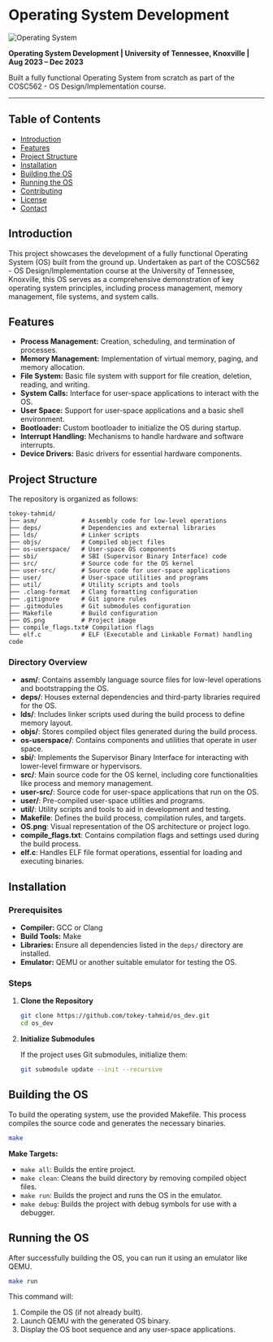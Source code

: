 # Operating System Development

![Operating System](OS.png)

**Operating System Development | University of Tennessee, Knoxville | Aug 2023 – Dec 2023**

Built a fully functional Operating System from scratch as part of the COSC562 - OS Design/Implementation course.

---

## Table of Contents

- [Introduction](#introduction)
- [Features](#features)
- [Project Structure](#project-structure)
- [Installation](#installation)
- [Building the OS](#building-the-os)
- [Running the OS](#running-the-os)
- [Contributing](#contributing)
- [License](#license)
- [Contact](#contact)

## Introduction

This project showcases the development of a fully functional Operating System (OS) built from the ground up. Undertaken as part of the COSC562 - OS Design/Implementation course at the University of Tennessee, Knoxville, this OS serves as a comprehensive demonstration of key operating system principles, including process management, memory management, file systems, and system calls.

## Features

- **Process Management:** Creation, scheduling, and termination of processes.
- **Memory Management:** Implementation of virtual memory, paging, and memory allocation.
- **File System:** Basic file system with support for file creation, deletion, reading, and writing.
- **System Calls:** Interface for user-space applications to interact with the OS.
- **User Space:** Support for user-space applications and a basic shell environment.
- **Bootloader:** Custom bootloader to initialize the OS during startup.
- **Interrupt Handling:** Mechanisms to handle hardware and software interrupts.
- **Device Drivers:** Basic drivers for essential hardware components.

## Project Structure

The repository is organized as follows:

```
tokey-tahmid/
├── asm/            # Assembly code for low-level operations
├── deps/           # Dependencies and external libraries
├── lds/            # Linker scripts
├── objs/           # Compiled object files
├── os-userspace/   # User-space OS components
├── sbi/            # SBI (Supervisor Binary Interface) code
├── src/            # Source code for the OS kernel
├── user-src/       # Source code for user-space applications
├── user/           # User-space utilities and programs
├── util/           # Utility scripts and tools
├── .clang-format   # Clang formatting configuration
├── .gitignore      # Git ignore rules
├── .gitmodules     # Git submodules configuration
├── Makefile        # Build configuration
├── OS.png          # Project image
├── compile_flags.txt# Compilation flags
└── elf.c           # ELF (Executable and Linkable Format) handling code
```

### Directory Overview

- **asm/**: Contains assembly language source files for low-level operations and bootstrapping the OS.
- **deps/**: Houses external dependencies and third-party libraries required for the OS.
- **lds/**: Includes linker scripts used during the build process to define memory layout.
- **objs/**: Stores compiled object files generated during the build process.
- **os-userspace/**: Contains components and utilities that operate in user space.
- **sbi/**: Implements the Supervisor Binary Interface for interacting with lower-level firmware or hypervisors.
- **src/**: Main source code for the OS kernel, including core functionalities like process and memory management.
- **user-src/**: Source code for user-space applications that run on the OS.
- **user/**: Pre-compiled user-space utilities and programs.
- **util/**: Utility scripts and tools to aid in development and testing.
- **Makefile**: Defines the build process, compilation rules, and targets.
- **OS.png**: Visual representation of the OS architecture or project logo.
- **compile_flags.txt**: Contains compilation flags and settings used during the build process.
- **elf.c**: Handles ELF file format operations, essential for loading and executing binaries.

## Installation

### Prerequisites

- **Compiler:** GCC or Clang
- **Build Tools:** Make
- **Libraries:** Ensure all dependencies listed in the `deps/` directory are installed.
- **Emulator:** QEMU or another suitable emulator for testing the OS.

### Steps

1. **Clone the Repository**

   ```bash
   git clone https://github.com/tokey-tahmid/os_dev.git
   cd os_dev
   ```

2. **Initialize Submodules**

   If the project uses Git submodules, initialize them:

   ```bash
   git submodule update --init --recursive
   ```

## Building the OS

To build the operating system, use the provided Makefile. This process compiles the source code and generates the necessary binaries.

```bash
make
```

**Make Targets:**

- `make all`: Builds the entire project.
- `make clean`: Cleans the build directory by removing compiled object files.
- `make run`: Builds the project and runs the OS in the emulator.
- `make debug`: Builds the project with debug symbols for use with a debugger.

## Running the OS

After successfully building the OS, you can run it using an emulator like QEMU.

```bash
make run
```

This command will:

1. Compile the OS (if not already built).
2. Launch QEMU with the generated OS binary.
3. Display the OS boot sequence and any user-space applications.

<!-- **Example Output:**

```
Booting OS...
Initializing kernel...
Starting process scheduler...
Launching shell...
>
```

## Contributing

This project was developed as part of an academic course, but contributions for educational purposes are welcome. To contribute:

1. **Fork the Repository**

   Click the "Fork" button at the top right of the repository page to create a personal copy.

2. **Create a New Branch**

   ```bash
   git checkout -b feature/YourFeature
   ```

3. **Commit Your Changes**

   ```bash
   git commit -m "Add your feature"
   ```

4. **Push to the Branch**

   ```bash
   git push origin feature/YourFeature
   ```

5. **Open a Pull Request**

   Navigate to the original repository and create a pull request from your forked repository.

**Please ensure that your contributions adhere to the project's coding standards and include appropriate documentation and tests.**

## License

This project is licensed under the [MIT License](LICENSE).

## Contact

For any questions, issues, or support, please contact:

- **Name:** Tokey Tahmid
- **Email:** [tokey.tahmid@example.com](mailto:tokey.tahmid@example.com)

---

**Acknowledgements**

Special thanks to the instructors and peers at the University of Tennessee, Knoxville, for their guidance and support throughout the development of this operating system. This project leverages several open-source tools and libraries, including [QEMU](https://www.qemu.org/), [GCC](https://gcc.gnu.org/), and [Clang](https://clang.llvm.org/). -->